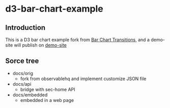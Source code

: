 # d3-bar-chart-example

## Introduction
This is a D3 bar chart example fork from [Bar Chart Transitions](https://observablehq.com/d/d3e0f3933b2d6038),
and a demo-site will publish on [demo-site](https://yillkid.github.io/d3-bar-chart-example/)

## Sorce tree
- docs/orig
  - fork from observablehq and implement customize JSON file
- docs/api
  - bridge with sec-home API
- docs/embedded
  - embedded in a web page
